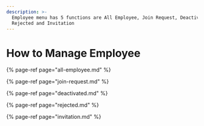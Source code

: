 ```yaml
---
description: >-
  Employee menu has 5 functions are All Employee, Join Request, Deactivated,
  Rejected and Invitation
---
```


# How to Manage Employee

{% page-ref page="all-employee.md" %}

{% page-ref page="join-request.md" %}

{% page-ref page="deactivated.md" %}

{% page-ref page="rejected.md" %}

{% page-ref page="invitation.md" %}



